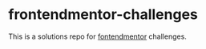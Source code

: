 # frontendmentor-challenges
This is a solutions repo for [fontendmentor](https://www.frontendmentor.io) challenges.

